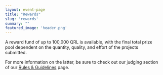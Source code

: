 ```yaml
---
layout: event-page
title: "Rewards"
slug: 'rewards'
summary: ""
featured_image: 'header.png'
---
```


A reward fund of up to 100,000 QRL is available, with the final total prize pool dependent on the quantity, quality, and effort of the projects submitted.

For more information on the latter, be sure to check out our judging section of our [Rules & Guidelines](../rules) page.
